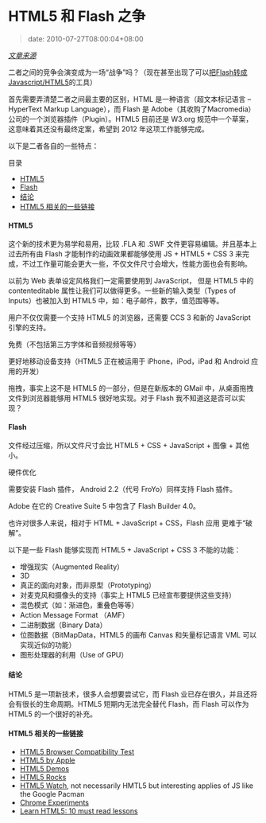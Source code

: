 # HTML5 和 Flash 之争
>date: 2010-07-27T08:00:04+08:00


*[文章来源](http://html5.tomasdev.com.ar/)*


二者之间的竞争会演变成为一场“战争”吗？（现在甚至出现了可以[把Flash转成Javascript/HTML5](/2010/%E6%8A%8AFlash%E8%BD%AC%E6%88%90Javascript/HTML5.md)的工具）


首先需要弄清楚二者之间最主要的区别，HTML 是一种语言（超文本标记语言 – HyperText Markup Language），而 Flash 是 Adobe（其收购了Macromedia）公司的一个浏览器插件（Plugin）。HTML5 目前还是 W3.org 规范中一个草案，这意味着其还没有最终定案，希望到 2012 年这项工作能够完成。


以下是二者各自的一些特点：




目录



* [HTML5](#HTML5 "HTML5")
* [Flash](#Flash "Flash")
* [结论](#%E7%BB%93%E8%AE%BA "结论")
* [HTML5 相关的一些链接](#HTML5_%E7%9B%B8%E5%85%B3%E7%9A%84%E4%B8%80%E4%BA%9B%E9%93%BE%E6%8E%A5 "HTML5 相关的一些链接")

#### **HTML5**


这个新的技术更为易学和易用，比较 .FLA 和 .SWF 文件更容易编辑。并且基本上过去所有由 Flash 才能制作的动画效果都能够使用 JS + HTML5 + CSS 3 来完成，不过工作量可能会更大一些，不仅文件尺寸会增大，性能方面也会有影响。


以前为 Web 表单设定风格我们一定需要使用到 JavaScript， 但是 HTML5 中的 contenteditable 属性让我们可以做得更多。一些新的输入类型（Types of Inputs）也被加入到 HTML5 中，如：电子邮件，数字，值范围等等。


用户不仅仅需要一个支持 HTML5 的浏览器，还需要 CCS 3 和新的 JavaScript 引擎的支持。


免费（不包括第三方字体和音频视频等等）


更好地移动设备支持（HTML5 正在被运用于 iPhone，iPod，iPad 和 Android 应用的开发）


拖拽，事实上这不是 HTML5 的一部分，但是在新版本的 GMail 中，从桌面拖拽文件到浏览器能够用 HTML5 很好地实现。对于 Flash 我不知道这是否可以实现？



#### **Flash**


文件经过压缩，所以文件尺寸会比 HTML5 + CSS + JavaScript + 图像 + 其他 小。


硬件优化


需要安装 Flash 插件， Android 2.2（代号 FroYo）同样支持 Flash 插件。


Adobe 在它的 Creative Suite 5 中包含了 Flash Builder 4.0。


也许对很多人来说，相对于 HTML + JavaScript + CSS，Flash 应用 更难于“破解”。


以下是一些 Flash 能够实现而 HTML5 + JavaScript + CSS 3 不能的功能：


* 增强现实（Augmented Reality）
* 3D
* 真正的面向对象，而非原型（Prototyping）
* 对麦克风和摄像头的支持（事实上 HTML5 已经宣布要提供这些支持）
* 混色模式（如：渐进色，重叠色等等）
* Action Message Format （AMF）
* 二进制数据（Binary Data）
* 位图数据（BitMapData，HTML5 的画布 Canvas 和矢量标记语言 VML 可以实现近似的功能）
* 图形处理器的利用（Use of GPU）


#### 结论


HTML5 是一项新技术，很多人会想要尝试它，而 Flash 业已存在很久，并且还将会有很长的生命周期。HTML5 短期内无法完全替代 Flash，而 Flash 可以作为 HTML5 的一个很好的补充。


#### HTML5 相关的一些链接


* [HTML5 Browser Compatibility Test](http://html5test.com/)
* [HTML5 by Apple](http://www.apple.com/html5/)
* [HTML5 Demos](http://html5demos.com/)
* [HTML5 Rocks](http://www.html5rocks.com/)
* [HTML5 Watch](https://html5watch.tumblr.com/), not necessarily HMTL5 but interesting applies of JS like the Google Pacman
* [Chrome Experiments](http://www.chromeexperiments.com/)
* [Learn HTML5: 10 must read lessons](http://www.webhostingsecretrevealed.com/featured-articles/learn-html5-10-must-read-lessons/)



